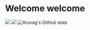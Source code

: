 # Welcome welcome 
![](https://i.imgur.com/yMRWVB7.png) 
![](https://i.imgur.com/uZKMxXo.gif)
![Anurag's GitHub stats](https://github-readme-stats.vercel.app/api?username=ref-in&show_icons=true&theme=synthwave)
